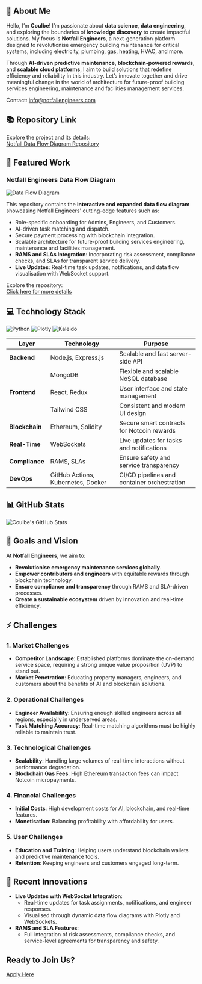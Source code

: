 ## **💫 About Me**

Hello, I’m **Coulbe**! I’m passionate about **data science**, **data engineering**, and exploring the boundaries of **knowledge discovery** to create impactful solutions. My focus is **Notfall Engineers**, a next-generation platform designed to revolutionise emergency building maintenance for critical systems, including electricity, plumbing, gas, heating, HVAC, and more. 

Through **AI-driven predictive maintenance**, **blockchain-powered rewards**, and **scalable cloud platforms**, I aim to build solutions that redefine efficiency and reliability in this industry. Let’s innovate together and drive meaningful change in the world of architecture for future-proof building services engineering, maintenance and facilities management services.

Contact: info@notfallengineers.com

## **📚 Repository Link**

Explore the project and its details:  
[Notfall Data Flow Diagram Repository](https://github.com/Coulbe/notfall-data-flow-diagram/blob/main/README.md)



## **🚀 Featured Work**

### **Notfall Engineers Data Flow Diagram**
![Data Flow Diagram](https://github.com/Coulbe/notfall-data-flow-diagram/blob/main/expanded_data_flow_with_onboarding.png?raw=true)

This repository contains the **interactive and expanded data flow diagram** showcasing Notfall Engineers' cutting-edge features such as:
- Role-specific onboarding for Admins, Engineers, and Customers.
- AI-driven task matching and dispatch.
- Secure payment processing with blockchain integration.
- Scalable architecture for future-proof building services engineering, maintenance and facilities management.
- **RAMS and SLAs Integration**: Incorporating risk assessment, compliance checks, and SLAs for transparent service delivery.
- **Live Updates**: Real-time task updates, notifications, and data flow visualisation with WebSocket support.

Explore the repository:  
[Click here for more details](https://github.com/Coulbe/notfall-data-flow-diagram/blob/main/README.md)



## **💻 Technology Stack**

![Python](https://img.shields.io/badge/Python-3.x-blue)
![Plotly](https://img.shields.io/badge/Plotly-Interactive%20Diagrams-orange)
![Kaleido](https://img.shields.io/badge/Kaleido-Image%20Export-brightgreen)

| **Layer**       | **Technology**                         | **Purpose**                               |
|------------------|---------------------------------------|-------------------------------------------|
| **Backend**      | Node.js, Express.js                  | Scalable and fast server-side API         |
|                  | MongoDB                              | Flexible and scalable NoSQL database      |
| **Frontend**     | React, Redux                         | User interface and state management       |
|                  | Tailwind CSS                         | Consistent and modern UI design           |
| **Blockchain**   | Ethereum, Solidity                   | Secure smart contracts for Notcoin rewards |
| **Real-Time**    | WebSockets                           | Live updates for tasks and notifications  |
| **Compliance**   | RAMS, SLAs                           | Ensure safety and service transparency    |
| **DevOps**       | GitHub Actions, Kubernetes, Docker   | CI/CD pipelines and container orchestration |



## **📊 GitHub Stats**

![Coulbe's GitHub Stats](https://github-readme-stats.vercel.app/api?username=Coulbe&show_icons=true&theme=radical)



## **🎯 Goals and Vision**

At **Notfall Engineers**, we aim to:
- **Revolutionise emergency maintenance services globally**.
- **Empower contributors and engineers** with equitable rewards through blockchain technology.
- **Ensure compliance and transparency** through RAMS and SLA-driven processes.
- **Create a sustainable ecosystem** driven by innovation and real-time efficiency.



## **⚡ Challenges**

### **1. Market Challenges**
- **Competitor Landscape**: Established platforms dominate the on-demand service space, requiring a strong unique value proposition (UVP) to stand out.
- **Market Penetration**: Educating property managers, engineers, and customers about the benefits of AI and blockchain solutions.

### **2. Operational Challenges**
- **Engineer Availability**: Ensuring enough skilled engineers across all regions, especially in underserved areas.
- **Task Matching Accuracy**: Real-time matching algorithms must be highly reliable to maintain trust.

### **3. Technological Challenges**
- **Scalability**: Handling large volumes of real-time interactions without performance degradation.
- **Blockchain Gas Fees**: High Ethereum transaction fees can impact Notcoin micropayments.

### **4. Financial Challenges**
- **Initial Costs**: High development costs for AI, blockchain, and real-time features.
- **Monetisation**: Balancing profitability with affordability for users.

### **5. User Challenges**
- **Education and Training**: Helping users understand blockchain wallets and predictive maintenance tools.
- **Retention**: Keeping engineers and customers engaged long-term.



## **🔧 Recent Innovations**

- **Live Updates with WebSocket Integration**:
  - Real-time updates for task assignments, notifications, and engineer responses.
  - Visualised through dynamic data flow diagrams with Plotly and WebSockets.
- **RAMS and SLA Features**:
  - Full integration of risk assessments, compliance checks, and service-level agreements for transparency and safety.



## **Ready to Join Us?**
[Apply Here](mailto:info@notfallengineers.com?subject=Join%20Notfall%20Engineers&body=I%20am%20interested%20in%20joining%20Notfall%20Engineers.%20Please%20provide%20more%20details.)

